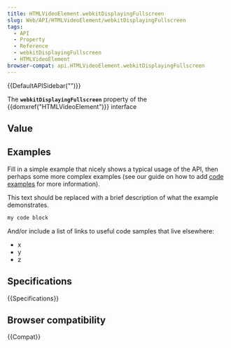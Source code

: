 ```yaml
---
title: HTMLVideoElement.webkitDisplayingFullscreen
slug: Web/API/HTMLVideoElement/webkitDisplayingFullscreen
tags:
  - API
  - Property
  - Reference
  - webkitDisplayingFullscreen
  - HTMLVideoElement
browser-compat: api.HTMLVideoElement.webkitDisplayingFullscreen
---
```

{{DefaultAPISidebar("")}}

The **`webkitDisplayingFullscreen`** property of the {{domxref("HTMLVideoElement")}} interface 

## Value



## Examples

Fill in a simple example that nicely shows a typical usage of the API, then perhaps some more complex examples (see our guide on how to add [code examples](/en-US/docs/MDN/Contribute/Structures/Code_examples) for more information).

This text should be replaced with a brief description of what the example demonstrates.

```js
my code block
```

And/or include a list of links to useful code samples that live elsewhere:

*   x
*   y
*   z

## Specifications

{{Specifications}}

## Browser compatibility

{{Compat}}


